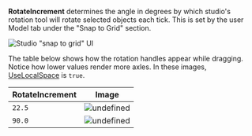 **RotateIncrement** determines the angle in degrees by which studio's
rotation tool will rotate selected objects each tick. This is set by the
user Model tab under the "Snap to Grid" section.

![Studio "snap to grid" UI][1]

The table below shows how the rotation handles appear while dragging.
Notice how lower values render more axles. In these images,
[UseLocalSpace](https://create.roblox.com/docs/reference/engine/classes/StudioService#UseLocalSpace) is `true`.

| RotateIncrement | Image                                                                                                                 |
| --------------- | --------------------------------------------------------------------------------------------------------------------- |
| `22.5`          | ![undefined](https://prod.docsiteassets.roblox.com/assets/bltfbafe587b43fff88/StudioService.RotateIncrement.22.5.jpg) |
| `90.0`          | ![undefined](https://prod.docsiteassets.roblox.com/assets/blt72e458401421d679/StudioService.RotateIncrement.90.jpg)   |


[1]: https://prod.docsiteassets.roblox.com/assets/blt8ea442f1baf0663d/SnapToGrid.jpg